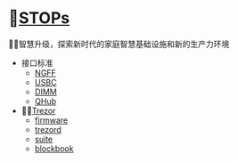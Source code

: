 # 👋[STOPs](https://github.com/stops-top) 

🙋‍♀️智慧升级，探索新时代的家庭智慧基础设施和新的生产力环境

* 接口标准
    * [NGFF](https://github.com/stops-top/NGFF) 
    * [USBC](https://github.com/stops-top/USBC) 
    * [DIMM](https://github.com/stops-top/DIMM) 
    * [QHub](https://github.com/stops-top/QHub) 
* 👩‍💻[Trezor](https://github.com/trezor) 
    * [firmware](https://github.com/stops-top/firmware) 
    * [trezord](https://github.com/stops-top/trezord) 
    * [suite](https://github.com/stops-top/suite) 
    * [blockbook](https://github.com/stops-top/blockbook) 
<!--

**Here are some ideas to get you started:**

🙋‍♀️ A short introduction - what is your organization all about?
🌈 Contribution guidelines - how can the community get involved?
👩‍💻 Useful resources - where can the community find your docs? Is there anything else the community should know?
🍿 Fun facts - what does your team eat for breakfast?
🧙 Remember, you can do mighty things with the power of [Markdown](https://docs.github.com/github/writing-on-github/getting-started-with-writing-and-formatting-on-github/basic-writing-and-formatting-syntax)
-->
